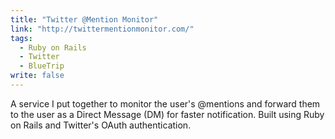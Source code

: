 ```yaml
---
title: "Twitter @Mention Monitor"
link: "http://twittermentionmonitor.com/"
tags: 
  - Ruby on Rails
  - Twitter
  - BlueTrip
write: false
---
```


A service I put together to monitor the user's @mentions and forward them to the user as a Direct Message (DM) for faster notification. Built using Ruby on Rails and Twitter's OAuth authentication.